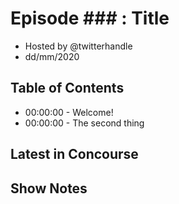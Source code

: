 # Episode ### : Title
- Hosted by @twitterhandle
- dd/mm/2020

## Table of Contents

- 00:00:00 - Welcome!
- 00:00:00 - The second thing

## Latest in Concourse


## Show Notes


